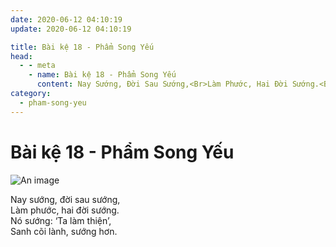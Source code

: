 ```yaml
---
date: 2020-06-12 04:10:19
update: 2020-06-12 04:10:19

title: Bài kệ 18 - Phẩm Song Yếu
head:
  - - meta
    - name: Bài kệ 18 - Phẩm Song Yếu
      content: Nay Sướng, Đời Sau Sướng,<Br>Làm Phước, Hai Đời Sướng.<Br>Nó Sướng  ‘Ta Làm Thiện’,<Br>Sanh Cõi Lành, Sướng Hơn.<Br>
category:
  - pham-song-yeu
---
```


# Bài kệ 18 - Phẩm Song Yếu

![An image](/img/pham-song-yeu/pham-song-yeu-018.jpg)

Nay sướng, đời sau sướng,<br>Làm phước, hai đời sướng.<br>Nó sướng: ‘Ta làm thiện’,<br>Sanh cõi lành, sướng hơn.<br>
